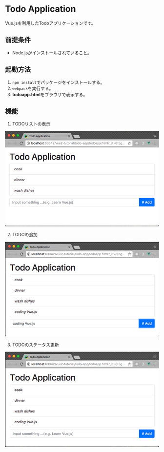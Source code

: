 # Todo Application

Vue.jsを利用したTodoアプリケーションです。

## 前提条件

- Node.jsがインストールされていること。

## 起動方法

1. `npm install`でパッケージをインストールする。
2. `webpack`を実行する。
3. **todoapp.html**をブラウザで表示する。

## 機能

1. TODOリストの表示

![実行結果](https://github.com/supaiku2452/images/blob/master/vue2-tutorial/todo-app/image-1.png?raw=true)

2. TODOの追加

![実行結果](https://github.com/supaiku2452/images/blob/master/vue2-tutorial/todo-app/image-2.png?raw=true)

3. TODOのステータス更新

![実行結果](https://github.com/supaiku2452/images/blob/master/vue2-tutorial/todo-app/image-3.png?raw=true)